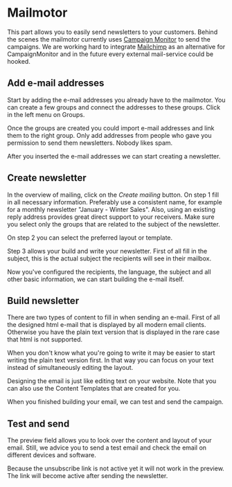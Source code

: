 # Mailmotor

This part allows you to easily send newsletters to your customers. Behind the scenes the mailmotor currently uses [Campaign Monitor](http://www.campaignmonitor.com/) to send the campaigns. We are working hard to integrate [Mailchimp](http://www.mailchimp.com) as an alternative for CampaignMonitor and in the future every external mail-service could be hooked.

## Add e-mail addresses

Start by adding the e-mail addresses you already have to the mailmotor. You can create a few groups and connect the addresses to these groups. Click in the left menu on Groups.

Once the groups are created you could import e-mail addresses and link them to the right group. Only add addresses from people who gave you permission to send them newsletters. Nobody likes spam.

After you inserted the e-mail addresses we can start creating a newsletter.

## Create newsletter

In the overview of mailing, click on the *Create mailing* button. On step 1 fill in all necessary information. Preferably use a consistent name, for example for a monthly newsletter "January - Winter Sales". Also, using an existing reply address provides great direct support to your receivers. Make sure you select only the groups that are related to the subject of the newsletter.

On step 2 you can select the preferred layout or template.

Step 3 allows your build and write your newsletter. First of all fill in the subject, this is the actual subject the recipients will see in their mailbox.

Now you've configured the recipients, the language, the subject and all other basic information, we can start building the e-mail itself.

## Build newsletter

There are two types of content to fill in when sending an e-mail. First of all the designed html e-mail that is displayed by all modern email clients. Otherwise you have the plain text version that is displayed in the rare case that html is not supported.

When you don't know what you're going to write it may be easier to start writing the plain text version first. In that way you can focus on your text instead of simultaneously editing the layout.

Designing the email is just like editing text on your website. Note that you can also use the Content Templates that are created for you.

When you finished building your email, we can test and send the campaign.

## Test and send

The preview field allows you to look over the content and layout of your email. Still, we advice you to send a test email and check the email on different devices and software.

Because the unsubscribe link is not active yet it will not work in the preview. The link will become active after sending the newsletter.